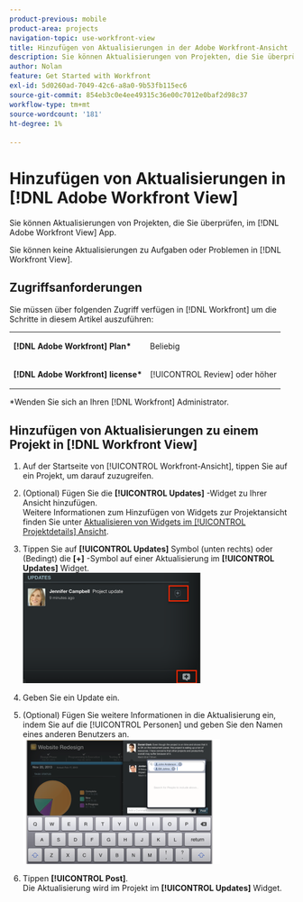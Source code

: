```yaml
---
product-previous: mobile
product-area: projects
navigation-topic: use-workfront-view
title: Hinzufügen von Aktualisierungen in der Adobe Workfront-Ansicht
description: Sie können Aktualisierungen von Projekten, die Sie überprüfen, im [!DNL Adobe Workfront] App anzeigen.
author: Nolan
feature: Get Started with Workfront
exl-id: 5d0260ad-7049-42c6-a8a0-9b53fb115ec6
source-git-commit: 854eb3c0e4ee49315c36e00c7012e0baf2d98c37
workflow-type: tm+mt
source-wordcount: '181'
ht-degree: 1%

---
```


# Hinzufügen von Aktualisierungen in [!DNL Adobe Workfront View]

Sie können Aktualisierungen von Projekten, die Sie überprüfen, im [!DNL Adobe Workfront View] App.

Sie können keine Aktualisierungen zu Aufgaben oder Problemen in [!DNL Workfront View].

## Zugriffsanforderungen

Sie müssen über folgenden Zugriff verfügen in [!DNL Workfront] um die Schritte in diesem Artikel auszuführen:

<table style="table-layout:auto"> 
 <col> 
 </col> 
 <col> 
 </col> 
 <tbody> 
  <tr> 
   <td role="rowheader"><strong>[!DNL Adobe Workfront] Plan*</strong></td> 
   <td> <p>Beliebig</p> </td> 
  </tr> 
  <tr> 
   <td role="rowheader"><strong>[!DNL Adobe Workfront] license*</strong></td> 
   <td> <p>[!UICONTROL Review] oder höher</p> </td> 
  </tr> 
 </tbody> 
</table>

&#42;Wenden Sie sich an Ihren [!DNL Workfront] Administrator.

## Hinzufügen von Aktualisierungen zu einem Projekt in [!DNL Workfront View]

1. Auf der Startseite von [!UICONTROL Workfront-Ansicht], tippen Sie auf ein Projekt, um darauf zuzugreifen.
1. (Optional) Fügen Sie die **[!UICONTROL Updates]** -Widget zu Ihrer Ansicht hinzufügen.\
   Weitere Informationen zum Hinzufügen von Widgets zur Projektansicht finden Sie unter [Aktualisieren von Widgets im [!UICONTROL Projektdetails] Ansicht](../../../workfront-basics/mobile-apps/using-workfront-view/update-widgets-in-workfront-view.md).

1. Tippen Sie auf **[!UICONTROL Updates]** Symbol (unten rechts) oder (Bedingt) die **[+]** -Symbol auf einer Aktualisierung im **[!UICONTROL Updates]** Widget.\
   ![[!DNL workfront_view_updates_icon].png](assets/workfront-view-updates-icon-315x196.png)

1. Geben Sie ein Update ein.
1. (Optional) Fügen Sie weitere Informationen in die Aktualisierung ein, indem Sie auf die [!UICONTROL Personen] und geben Sie den Namen eines anderen Benutzers an.\
   ![](assets/screen-shot-2014-002-21-at-2.57.44-pm-350x222.png)

1. Tippen **[!UICONTROL Post]**.\
   Die Aktualisierung wird im Projekt im **[!UICONTROL Updates]** Widget.
